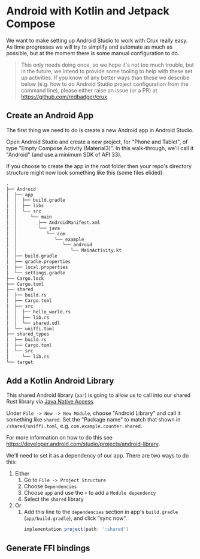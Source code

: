 # Android with Kotlin and Jetpack Compose

We want to make setting up Android Studio to work with Crux really easy. As time progresses we will try to simplify and automate as much as possible, but at the moment there is some manual configuration to do.

> This only needs doing once, so we hope it's not too much trouble, but in the future, we intend to provide some tooling to help with these set up activities. If you know of any better ways than those we describe below (e.g. how to do Android Studio project configuration from the command line), please either raise an issue (or a PR) at <https://github.com/redbadger/crux>.

## Create an Android App

The first thing we need to do is create a new Android app in Android Studio.

Open Android Studio and create a new project, for "Phone and Tablet", of type "Empty Compose Activity (Material3)". In this walk-through, we'll call it "Android" (and use a minimum SDK of API 33).

If you choose to create the app in the root folder then your repo's directory structure might now look something like this (some files elided):

```txt
.
├── Android
│  ├── app
│  │  ├── build.gradle
│  │  ├── libs
│  │  └── src
│  │     └── main
│  │        ├── AndroidManifest.xml
│  │        └── java
│  │           └── com
│  │              └── example
│  │                 └── android
│  │                    └── MainActivity.kt
│  ├── build.gradle
│  ├── gradle.properties
│  ├── local.properties
│  └── settings.gradle
├── Cargo.lock
├── Cargo.toml
├── shared
│  ├── build.rs
│  ├── Cargo.toml
│  ├── src
│  │  ├── hello_world.rs
│  │  ├── lib.rs
│  │  └── shared.udl
│  └── uniffi.toml
├── shared_types
│  ├── build.rs
│  ├── Cargo.toml
│  └── src
│     └── lib.rs
└── target
```

## Add a Kotlin Android Library

This shared Android library (`aar`) is going to allow us to call into our shared Rust library via [Java Native Access](https://github.com/java-native-access/jna).

Under `File -> New -> New Module`, choose "Android Library" and call it something like `shared`. Set the "Package name" to match that shown in `/shared/uniffi.toml`, e.g. `com.example.counter.shared`.

For more information on how to do this see <https://developer.android.com/studio/projects/android-library>.

We'll need to set it as a dependency of our app. There are two ways to do this:

1.  Either
    1. Go to `File -> Project Structure`
    1. Choose `Dependencies`
    1. Choose `app` and use the `+` to add a `Module dependency`
    1. Select the `shared` library
1.  Or
    1. Add this line to the `dependencies` section in app's `build.gradle` (`app/build.gradle`), and click "sync now".
       ```groovy
       implementation project(path: ':shared')
       ```

## Generate FFI bindings

